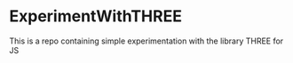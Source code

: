 # ExperimentWithTHREE
This is a repo containing simple experimentation with the library THREE for JS
